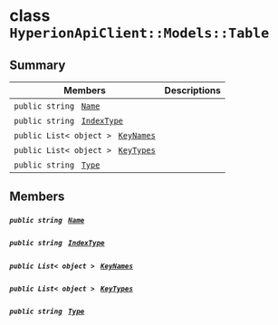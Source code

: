 # class `HyperionApiClient::Models::Table` 

## Summary

 Members                                | Descriptions                                
----------------------------------------|---------------------------------------------
`public string ` [`Name`](#class_hyperion_api_client_1_1_models_1_1_table_1a7ee9065718e6628dc7791b756fa6c0f9) | 
`public string ` [`IndexType`](#class_hyperion_api_client_1_1_models_1_1_table_1a61f51e415a5b4f70f0627fada5223e7b) | 
`public List< object > ` [`KeyNames`](#class_hyperion_api_client_1_1_models_1_1_table_1a62a15965c919de434763d18da764aee5) | 
`public List< object > ` [`KeyTypes`](#class_hyperion_api_client_1_1_models_1_1_table_1a3eed20c5433193a09d0248be5214857d) | 
`public string ` [`Type`](#class_hyperion_api_client_1_1_models_1_1_table_1a651a3c9de2e16ff0deca8d09dedbda58) | 

## Members

##### `public string ` [`Name`](#class_hyperion_api_client_1_1_models_1_1_table_1a7ee9065718e6628dc7791b756fa6c0f9) 

##### `public string ` [`IndexType`](#class_hyperion_api_client_1_1_models_1_1_table_1a61f51e415a5b4f70f0627fada5223e7b) 

##### `public List< object > ` [`KeyNames`](#class_hyperion_api_client_1_1_models_1_1_table_1a62a15965c919de434763d18da764aee5) 

##### `public List< object > ` [`KeyTypes`](#class_hyperion_api_client_1_1_models_1_1_table_1a3eed20c5433193a09d0248be5214857d) 

##### `public string ` [`Type`](#class_hyperion_api_client_1_1_models_1_1_table_1a651a3c9de2e16ff0deca8d09dedbda58) 

